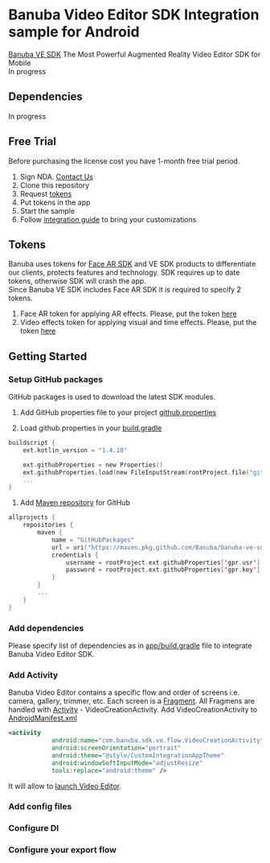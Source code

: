 # Banuba Video Editor SDK Integration sample for Android
[Banuba VE SDK](https://www.banuba.com/video-editor-sdk)
The Most Powerful Augmented Reality Video Editor SDK for Mobile  
In progress

## Dependencies
In progress

## Free Trial
Before purchasing the license cost you have 1-month free trial period.  
1. Sign NDA. [Contact Us](https://www.banuba.com/video-editor-sdk#form)
1. Clone this repository
1. Request [tokens](##Tokens)
1. Put tokens in the app
1. Start the sample
1. Follow [integration guide](##Getting-Started) to bring your customizations

## Tokens  
Banuba uses tokens for [Face AR SDK](https://www.banuba.com/facear-sdk/face-filters) and VE SDK products to differentiate our clients, protects features and technology. SDK requires up to date tokens, otherwise SDK will crash the app.  
Since Banuba VE SDK includes Face AR SDK it is required to specify 2 tokens.  
1. Face AR token for applying AR effects. Please, put the token [here](app/src/main/res/values/strings.xml#L5)
1. Video effects token for applying visual and time effects. Please, put the token [here](app/src/main/res/values/strings.xml#L7)


## Getting Started
### Setup GitHub packages
GitHub packages is used to download the latest SDK modules.
1. Add GitHub properties file to your project  [github.properties](github.properties)

1. Load github.properties in your [build.gradle](build.gradle#L6)  

``` kotlin
buildscript {
    ext.kotlin_version = "1.4.10"

    ext.githubProperties = new Properties()
    ext.githubProperties.load(new FileInputStream(rootProject.file("github.properties"))
    ...
} 
```

1. Add [Maven repository](build.gradle#L23) for GitHub
``` kotlin
allprojects {
    repositories {
        maven {
            name = "GitHubPackages"
            url = uri("https://maven.pkg.github.com/Banuba/banuba-ve-sdk")
            credentials {
                username = rootProject.ext.githubProperties['gpr.usr']
                password = rootProject.ext.githubProperties['gpr.key']
            }
        }
        ...
    }
}
```  
### Add dependencies
Please specify list of dependencies as in [app/build.gradle](app/build.gradle#L38) file to integrate Banuba Video Editor SDK.

### Add Activity
Banuba Video Editor contains a specific flow and order of screens i.e. camera, gallery, trimmer, etc. Each screen is a [Fragment](https://developer.android.com/jetpack/androidx/releases/fragment?authuser=1). All Fragmens are handled with [Activity](https://developer.android.com/jetpack/androidx/releases/activity?hl=en&authuser=1) - VideoCreationActivity. Add VideoCreationActivity to [AndroidManifest.xml](app/src/main/AndroidManifest.xml#L21)
``` xml
<activity
            android:name="com.banuba.sdk.ve.flow.VideoCreationActivity"
            android:screenOrientation="portrait"
            android:theme="@style/CustomIntegrationAppTheme"
            android:windowSoftInputMode="adjustResize"
            tools:replace="android:theme" />
```
It will allow to [launch Video Editor](app/src/main/java/com/banuba/example/integrationapp/MainActivity.kt#L24). 

### Add config files

### Configure DI

### Configure your export flow



